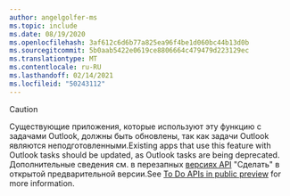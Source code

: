 ```yaml
---
author: angelgolfer-ms
ms.topic: include
ms.date: 08/19/2020
ms.openlocfilehash: 3af612c6d6b77a825ea96f4be1d060bc44b13d0b
ms.sourcegitcommit: 5b0aab5422e0619ce8806664c479479d223129ec
ms.translationtype: MT
ms.contentlocale: ru-RU
ms.lasthandoff: 02/14/2021
ms.locfileid: "50243112"
---
```

<!-- markdownlint-disable MD041-->

> [!CAUTION]
> <span data-ttu-id="31be7-101">Существующие приложения, которые используют эту функцию с задачами Outlook, должны быть обновлены, так как задачи Outlook являются неподготовленными.</span><span class="sxs-lookup"><span data-stu-id="31be7-101">Existing apps that use this feature with Outlook tasks should be updated, as Outlook tasks are being deprecated.</span></span> <span data-ttu-id="31be7-102">Дополнительные сведения см. в перезапных [версиях API](https://developer.microsoft.com/graph/blogs/the-new-improved-microsoft-graph-to-do-apis-are-now-in-public-preview/) "Сделать" в открытой предварительной версии.</span><span class="sxs-lookup"><span data-stu-id="31be7-102">See [To Do APIs in public preview](https://developer.microsoft.com/graph/blogs/the-new-improved-microsoft-graph-to-do-apis-are-now-in-public-preview/) for more information.</span></span>
